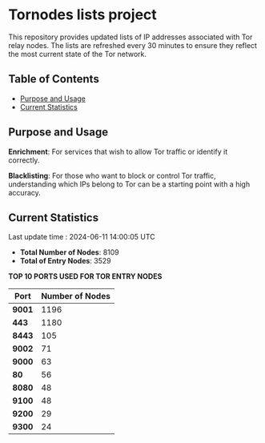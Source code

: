 # Tornodes lists project

This repository provides updated lists of IP addresses associated with Tor relay nodes. The lists are refreshed every 30 minutes to ensure they reflect the most current state of the Tor network.

## Table of Contents

- [Purpose and Usage](#purpose-and-usage)
- [Current Statistics](#current-statistics)


## Purpose and Usage

**Enrichment**: For services that wish to allow Tor traffic or identify it correctly.

**Blacklisting**: For those who want to block or control Tor traffic, understanding which IPs belong to Tor can be a starting point with a high accuracy.

## Current Statistics

Last update time : 2024-06-11 14:00:05 UTC

- **Total Number of Nodes**: 8109
- **Total of Entry Nodes**: 3529

**TOP 10 PORTS USED FOR TOR ENTRY NODES**

| **Port** | **Number of Nodes** |
|------|-----------------|
| **9001**   | 1196  |
| **443**   | 1180  |
| **8443**   | 105  |
| **9002**   | 71  |
| **9000**   | 63  |
| **80**   | 56  |
| **8080**   | 48  |
| **9100**   | 48  |
| **9200**   | 29  |
| **9300**   | 24  |


